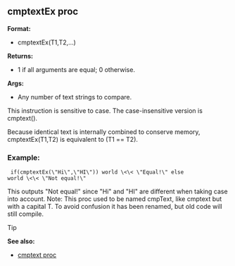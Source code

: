 ## cmptextEx proc

**Format:**
+   cmptextEx(T1,T2,\...)
<!-- -->
**Returns:**
+   1 if all arguments are equal; 0 otherwise.
<!-- -->
**Args:**
+   Any number of text strings to compare.


This instruction is sensitive to case. The case-insensitive
version is cmptext(). 

Because identical text is internally
combined to conserve memory, cmptextEx(T1,T2) is equivalent to (T1 ==
T2).
### Example:

``` dm
 if(cmptextEx(\"Hi\",\"HI\")) world \<\< \"Equal!\" else
world \<\< \"Not equal!\" 
```
 

This outputs \"Not
equal!\" since \"Hi\" and \"HI\" are different when taking case into
account.
Note: This proc used to be named cmpText, like cmptext but with a
capital T. To avoid confusion it has been renamed, but old code will
still compile.

> [!TIP] 
> **See also:**
> +   [cmptext proc](/ref/proc/cmptext.md) <!-- -->